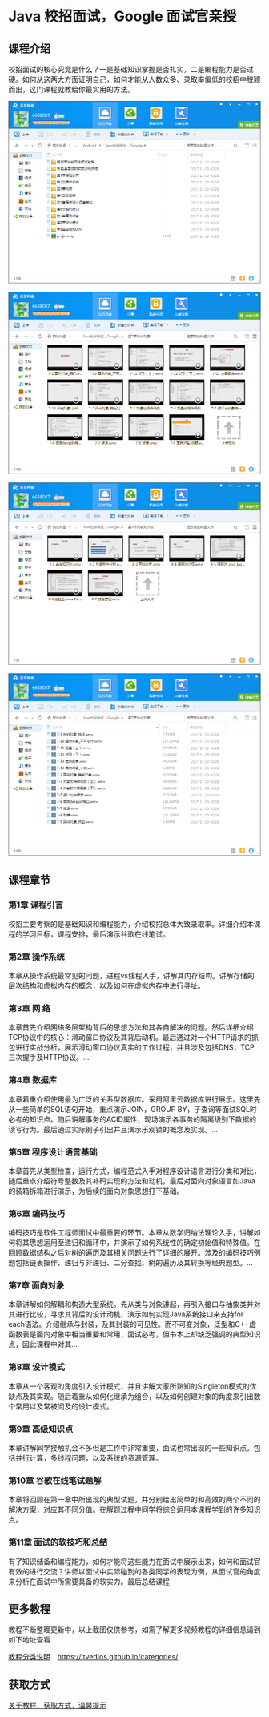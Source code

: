 # Java 校招面试，Google 面试官亲授

## 课程介绍

校招面试的核心究竟是什么？一是基础知识掌握是否扎实，二是编程能力是否过硬。如何从这两大方面证明自己，如何才能从人数众多、录取率偏低的校招中脱颖而出，这门课程就教给你最实用的方法。

![](img/java面试1.png)

<!--more-->

![](img/java面试2.png)

![](img/java面试3.png)

![](img/java面试4.png)

## 课程章节

### 第1章 课程引言

校招主要考察的是基础知识和编程能力，介绍校招总体大致录取率。详细介绍本课程的学习目标，课程安排，最后演示谷歌在线笔试。

### 第2章 操作系统

本章从操作系统最常见的问题，进程vs线程入手，讲解其内存结构。讲解存储的层次结构和虚拟内存的概念，以及如何在虚拟内存中进行寻址。

### 第3章 网 络

本章首先介绍网络多层架构背后的思想方法和其各自解决的问题。然后详细介绍TCP协议中的核心：滑动窗口协议及其背后动机。最后通过对一个HTTP请求的抓包进行实战分析，展示滑动窗口协议真实的工作过程，并且涉及包括DNS，TCP三次握手及HTTP协议。...

### 第4章 数据库

本章着重介绍使用最为广泛的关系型数据库。采用阿里云数据库进行展示。这里先从一些简单的SQL语句开始，重点演示JOIN，GROUP BY，子查询等面试SQL时必考的知识点。随后讲解事务的ACID属性，现场演示各事务的隔离级别下数据的读写行为。最后通过实际例子引出并且演示乐观锁的概念及实现。...

### 第5章 程序设计语言基础

本章首先从类型检查，运行方式，编程范式入手对程序设计语言进行分类和对比，随后重点介绍符号整数及其补码实现的方法和动机。最后对面向对象语言如Java的装箱拆箱进行演示，为后续的面向对象思想打下基础。

### 第6章 编码技巧

编码技巧是软件工程师面试中最重要的环节。本章从数学归纳法理论入手，讲解如何将其思想运用至递归和循环中，并演示了如何系统性的确定初始值和特殊值。在回顾数据结构之后对树的遍历及其相关问题进行了详细的展开。涉及的编码技巧例题包括链表操作、递归与非递归、二分查找、树的遍历及其转换等经典题型。...

### 第7章 面向对象

本章讲解如何解耦和构造大型系统。先从类与对象讲起，再引入接口与抽象类并对其进行比较，寻求其背后的设计动机，演示如何实现Java系统接口来支持for each语法。介绍继承与封装，及其封装的可见性。而不可变对象，泛型和C++虚函数表是面向对象中相当重要和常用，面试必考，但书本上却缺乏强调的典型知识点，因此课程中对其...

### 第8章 设计模式

本章从一个客观的角度引入设计模式，并且讲解大家所熟知的Singleton模式的优缺点及其实现。随后着重从如何化继承为组合，以及如何创建对象的角度来引出数个常用以及常被问及的设计模式。

### 第9章 高级知识点

本章讲解同学接触机会不多但是工作中非常重要，面试也常出现的一些知识点。包括并行计算，多线程问题，以及系统的资源管理。

### 第10章 谷歌在线笔试题解

本章将回顾在第一章中所出现的典型试题，并分别给出简单的和高效的两个不同的解决方案，对应其不同分值。在解题过程中同学将综合运用本课程学到的许多知识点。

### 第11章 面试的软技巧和总结

有了知识储备和编程能力，如何才能将这些能力在面试中展示出来，如何和面试官有效的进行交流？讲师以面试中实际碰到的各类同学的表现为例，从面试官的角度来分析在面试中所需要具备的软实力。最后总结课程

## 更多教程

教程不断整理更新中，以上截图仅供参考，如需了解更多视频教程的详细信息请到如下地址查看：

[教程分类说明](https://itvedios.github.io/categories/)：<https://itvedios.github.io/categories/>

## 获取方式

[关于教程、获取方式、温馨提示](https://itvedios.github.io/about/)
